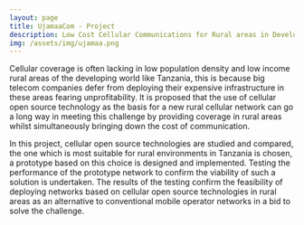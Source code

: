 ```yaml
---
layout: page
title: UjamaaCom - Project
description: Low Cost Cellular Communications for Rural areas in Developing Countries
img: /assets/img/ujamaa.png
---
```


Cellular coverage is often lacking in low population density and low income rural areas of the developing world like Tanzania, this is because big telecom companies defer from deploying their expensive infrastructure in these areas fearing unprofitability. 
It is proposed that the use of cellular open source technology as the basis for a new rural cellular network can go a long way in meeting this challenge by providing coverage in rural areas whilst simultaneously bringing down the cost of communication.

In this project, cellular open source technologies are studied and compared, the one which is most suitable for rural environments in Tanzania is chosen, a prototype based on this choice is designed and implemented. Testing the performance of the prototype network to confirm the viability of such a solution is undertaken. 
The results of the testing confirm the feasibility of deploying networks based on cellular open source technologies in rural areas as an alternative to conventional mobile operator networks in a bid to solve the challenge.